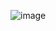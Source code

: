 ![image](https://github.com/Mister-Gallardo/corona_tracker/assets/143205847/9dccee12-f06b-4e76-b72a-34bdf96d3594)

